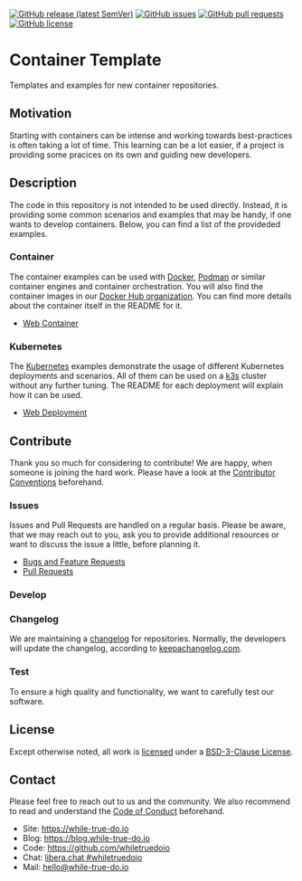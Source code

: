 <!--
reference: https://www.makeareadme.com/
reference: https://commonmark.org/
-->

[![GitHub release (latest SemVer)](https://img.shields.io/github/v/release/whiletruedoio/container-template?logo=GitHub&label=Release&sort=semver)](https://github.com/whiletruedoio/container-template/releases)
[![GitHub issues](https://img.shields.io/github/issues/whiletruedoio/container-template)](https://github.com/whiletruedoio/container-template/issues)
[![GitHub pull requests](https://img.shields.io/github/issues-pr/whiletruedoio/container-template)](https://github.com/whiletruedoio/container-template/pulls)
[![GitHub license](https://img.shields.io/github/license/whiletruedoio/container-template)](https://github.com/whiletruedoio/container-template/blob/main/LICENSE)

# Container Template

Templates and examples for new container repositories. 

## Motivation

Starting with containers can be intense and working towards best-practices is
often taking a lot of time. This learning can be a lot easier, if a project is
providing some pracices on its own and guiding new developers.

## Description

The code in this repository is not intended to be used directly. Instead, it
is providing some common scenarios and examples that may be handy, if one wants
to develop containers. Below, you can find a list of the provideded examples.

### Container

The container examples can be used with [Docker](https://docker.com),
[Podman](https://podman.io) or similar container engines and container
orchestration. You will also find the container images in our
[Docker Hub organization](https://hub.docker.com/u/whiletruedoio). You can find
more details about the container itself in the README for it.

- [Web Container]()

### Kubernetes

The [Kubernetes](https://kubernetes.io) examples demonstrate the usage of
different Kubernetes deployments and scenarios. All of them can be used on a
[k3s](https://k3s.io) cluster without any further tuning. The README for each
deployment will explain how it can be used.

- [Web Deployment]()

## Contribute

Thank you so much for considering to contribute! We are happy, when someone is
joining the hard work. Please have a look at the
[Contributor Conventions](https://github.com/whiletruedoio/.github/blob/main/docs/CONTRIBUTING.md)
beforehand.

### Issues

Issues and Pull Requests are handled on a regular basis. Please be aware, that
we may reach out to you, ask you to provide additional resources or want to
discuss the issue a little, before planning it.

- [Bugs and Feature Requests](https://github.com/whiletruedoio/container-template/issues)
- [Pull Requests](https://github.com/whiletruedoio/container-template/pulls)

### Develop

<!-- TODO: Develop

This section describes how one can start to help developing the code.

How to setup the development environment?
Are there special requirements?
Do you suggest / recommend something for developers?

Optional: Use and link a docs/DEVELOP.md
-->

### Changelog

We are maintaining a [changelog](CHANGELOG.md) for repositories. Normally, the
developers will update the changelog, according to
[keepachangelog.com](https://keepachangelog.com/).

<!-- TODO: Changelog

Please update and maintain the CHANGELOG.md
-->

### Test

To ensure a high quality and functionality, we want to carefully test our
software. 

<!-- TODO: Test

Add your guideline, how to test.
How to execute the tests locally?
What is automatically done?

Optional: Use and link a docs/TEST.md
Optional: Provide additional test scripts and helpers in tests/
-->

## License

Except otherwise noted, all work is [licensed](LICENSE) under a
[BSD-3-Clause License](https://opensource.org/licenses/BSD-3-Clause).

<!-- TODO: License

Adapt the LICENSE to your needs.
-->

## Contact

Please feel free to reach out to us and the community. We also recommend to read
and understand the
[Code of Conduct](https://github.com/whiletruedoio/.github/blob/main/docs/CODE_OF_CONDUCT.md)
beforehand.

- Site: <https://while-true-do.io>
- Blog: <https://blog.while-true-do.io>
- Code: <https://github.com/whiletruedoio>
- Chat: [libera.chat #whiletruedoio](https://web.libera.chat/gamja/#whiletruedo)
- Mail: [hello@while-true-do.io](mailto:hello@while-true-do.io)
